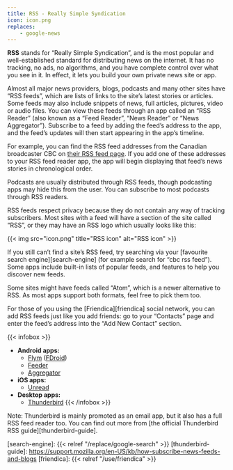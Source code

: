```yaml
---
title: RSS - Really Simple Syndication
icon: icon.png
replaces:
    - google-news
---
```

**RSS** stands for “Really Simple Syndication”, and is the most popular and well-established standard for distributing news on the internet. It has no tracking, no ads, no algorithms, and you have complete control over what you see in it. In effect, it lets you build your own private news site or app.

Almost all major news providers, blogs, podcasts and many other sites have “RSS feeds”, which are lists of links to the site’s latest stories or articles. Some feeds may also include snippets of news, full articles, pictures, video or audio files. You can view these feeds through an app called an “RSS Reader” (also known as a “Feed Reader”, “News Reader” or “News Aggregator”). Subscribe to a feed by adding the feed’s address to the app, and the feed’s updates will then start appearing in the app’s timeline.

For example, you can find the RSS feed addresses from the Canadian broadcaster CBC on [their RSS feed page][rss-example]. If you add one of these addresses to your RSS feed reader app, the app will begin displaying that feed’s news stories in chronological order.

Podcasts are usually distributed through RSS feeds, though podcasting apps may hide this from the user. You can subscribe to most podcasts through RSS readers.

RSS feeds respect privacy because they do not contain any way of tracking subscribers. Most sites with a feed will have a section of the site called “RSS”, or they may have an RSS logo which usually looks like this:

{{< img src="icon.png" title="RSS icon" alt="RSS icon" >}}

If you still can’t find a site’s RSS feed, try searching via your [favourite search engine][search-engine] (for example search for “cbc rss feed”). Some apps include built-in lists of popular feeds, and features to help you discover new feeds.

Some sites might have feeds called “Atom”, which is a newer alternative to RSS. As most apps support both formats, feel free to pick them too.

For those of you using the [Friendica][friendica] social network, you can add RSS feeds just like you add friends: go to your “Contacts” page and enter the feed’s address into the “Add New Contact” section.

{{< infobox >}}
- **Android apps:**
    - [Flym](https://play.google.com/store/apps/details?id=net.frju.flym) ([FDroid](https://f-droid.org/en/packages/net.frju.flym/))
    - [Feeder](https://f-droid.org/en/packages/com.nononsenseapps.feeder/)
    - [Aggregator](https://play.google.com/store/apps/details?id=com.tughi.aggregator)
- **iOS apps:**
    - [Unread](https://apps.apple.com/app/unread-rss-reader/id1252376153)
- **Desktop apps:**
    - [Thunderbird](https://www.thunderbird.net/)
{{< /infobox >}}

Note: Thunderbird is mainly promoted as an email app, but it also has a full RSS feed reader too. You can find out more from [the official Thunderbird RSS guide][thunderbird-guide].

[rss-example]: https://www.cbc.ca/rss/
[search-engine]: {{< relref "/replace/google-search" >}}
[thunderbird-guide]: https://support.mozilla.org/en-US/kb/how-subscribe-news-feeds-and-blogs
[friendica]: {{< relref "/use/friendica" >}}
